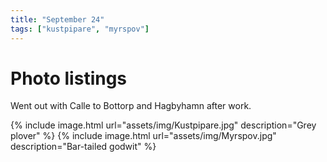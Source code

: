 ```yaml
---
title: "September 24"
tags: ["kustpipare", "myrspov"]
---
```

# Photo listings
Went out with Calle to Bottorp and Hagbyhamn after work.

{% include image.html url="assets/img/Kustpipare.jpg" description="Grey plover" %}
{% include image.html url="assets/img/Myrspov.jpg" description="Bar-tailed godwit" %}
